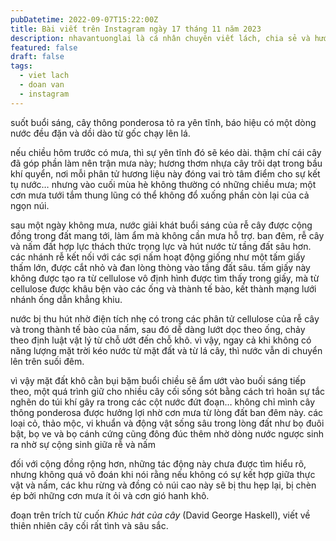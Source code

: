 ```yaml
---
pubDatetime: 2022-09-07T15:22:00Z
title: Bài viết trên Instagram ngày 17 tháng 11 năm 2023
description: nhavantuonglai là cá nhân chuyên viết lách, chia sẻ và hướng dẫn mọi người thuần thục hơn khi thực hành viết lách mỗi ngày qua những bài chia sẻ ngắn trên Instagram chính thức.
featured: false
draft: false
tags:
  - viet lach
  - doan van
  - instagram
---
```


suốt buổi sáng, cây thông ponderosa tỏ ra yên tĩnh, báo hiệu có một dòng nước đều đặn và dồi dào từ gốc chạy lên lá.

nếu chiều hôm trước có mưa, thì sự yên tĩnh đó sẽ kéo dài. thậm chí cái cây đã góp phần làm nên trận mưa này; hương thơm nhựa cây trôi dạt trong bầu khí quyển, nơi mỗi phân tử hương liệu này đóng vai trò tâm điểm cho sự kết tụ nước… nhưng vào cuối mùa hè không thường có những chiều mưa; một cơn mưa tưới tắm thung lũng có thể không đổ xuống phần còn lại của cả ngọn núi.

sau một ngày không mưa, nước giải khát buổi sáng của rễ cây được cộng đồng trong đất mang tới, làm ẩm mà không cần mưa hỗ trợ. ban đêm, rễ cây và nấm đất hợp lực thách thức trọng lực và hút nước từ tầng đất sâu hơn. các nhánh rễ kết nối với các sợi nấm hoạt động giống như một tấm giấy thấm lớn, được cắt nhỏ và đan lòng thòng vào tầng đất sâu. tấm giấy này không được tạo ra từ cellulose vô định hình được tìm thấy trong giấy, mà từ cellulose được khâu bện vào các ống và thành tế bào, kết thành mạng lưới nhánh ống dẫn khẳng khiu.

nước bị thu hút nhờ điện tích nhẹ có trong các phân tử cellulose của rễ cây và trong thành tế bào của nấm, sau đó dễ dàng lướt dọc theo ống, chảy theo định luật vật lý từ chỗ ướt đến chỗ khô. vì vậy, ngay cả khi không có năng lượng mặt trời kéo nước từ mặt đất và từ lá cây, thì nước vẫn di chuyển lên trên suối đêm.

vì vậy mặt đất khô cằn bụi bặm buổi chiều sẽ ẩm ướt vào buối sáng tiếp theo, một quá trình giữ cho nhiều cây cối sống sót bằng cách trì hoãn sự tắc nghẽn do túi khí gây ra trong các cột nước đứt đoạn… không chỉ mình cây thông ponderosa được hưởng lợi nhờ cơn mưa từ lòng đất ban đêm này. các loại cỏ, thảo mộc, vi khuẩn và động vật sống sâu trong lòng đất như bọ đuôi bật, bọ ve và bọ cánh cứng cũng đông đúc thêm nhờ dòng nước ngược sinh ra nhờ sự cộng sinh giữa rễ và nấm

đối với cộng đồng rộng hơn, những tác động này chưa được tìm hiểu rõ, nhưng không quá võ đoán khi nói rằng nếu không có sự kết hợp giữa thực vật và nấm, các khu rừng và đồng cỏ núi cao này sẽ bị thu hẹp lại, bị chèn ép bởi những cơn mưa ít ỏi và cơn gió hanh khô.

đoạn trên trích từ cuốn _Khúc hát của cây_ (David George Haskell), viết về thiên nhiên cây cối rất tình và sâu sắc.
